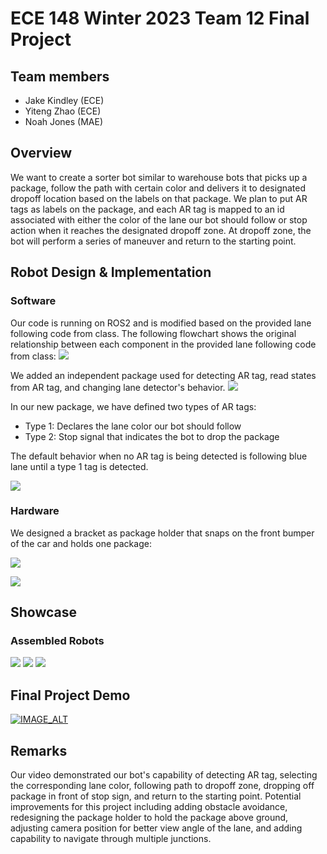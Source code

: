 # ECE 148 Winter 2023 Team 12 Final Project

## Team members

- Jake Kindley (ECE)
- Yiteng Zhao (ECE)
- Noah Jones (MAE)

## Overview

We want to create a sorter bot similar to warehouse bots that picks up a package, follow the path with certain color and delivers it to designated dropoff location based on the labels on that package. We plan to put AR tags as labels on the package, and each AR tag is mapped to an id associated with either the color of the lane our bot should follow or stop action when it reaches the designated dropoff zone. At dropoff zone, the bot will perform a series of maneuver and return to the starting point.

## Robot Design & Implementation

### Software

Our code is running on ROS2 and is modified based on the provided lane following code from class. The following flowchart shows the original relationship between each component in the provided lane following code from class:
![](misc/comp_soft_old.jpg)

We added an independent package used for detecting AR tag, read states from AR tag, and changing lane detector's behavior.
![](misc/comp_soft_new.jpg)

In our new package, we have defined two types of AR tags:

- Type 1: Declares the lane color our bot should follow
- Type 2: Stop signal that indicates the bot to drop the package

The default behavior when no AR tag is being detected is following blue lane until a type 1 tag is detected.

![](misc/comp_soft_exec.jpg)

### Hardware

We designed a bracket as package holder that snaps on the front bumper of the car and holds one package:

![](misc/comp_hard_model.jpg)

![](misc/comp_hard_real.jpg)

## Showcase

### Assembled Robots

![](misc/1679732517182.jpg)
![](misc/1679732517200.jpg)
![](misc/1679732517217.jpg)

## Final Project Demo
[![IMAGE_ALT](https://img.youtube.com/vi/SK89a9Srcq0/0.jpg)](https://www.youtube.com/watch?v=SK89a9Srcq0)

## Remarks

Our video demonstrated our bot's capability of detecting AR tag, selecting the corresponding lane color, following path to dropoff zone, dropping off package in front of stop sign, and return to the starting point. Potential improvements for this project including adding obstacle avoidance, redesigning the package holder to hold the package above ground, adjusting camera position for better view angle of the lane, and adding capability to navigate through multiple junctions.